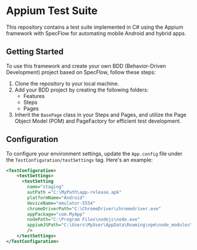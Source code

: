 # Appium Test Suite

This repository contains a test suite implemented in C# using the Appium framework with SpecFlow for automating mobile Android and hybrid apps.

## Getting Started

To use this framework and create your own BDD (Behavior-Driven Development) project based on SpecFlow, follow these steps:

1. Clone the repository to your local machine.
2. Add your BDD project by creating the following folders:
   - Features
   - Steps
   - Pages
3. Inherit the `BasePage` class in your Steps and Pages, and utilize the Page Object Model (POM) and PageFactory for efficient test development.

## Configuration

To configure your environment settings, update the `App.config` file under the `TestConfiguration/testSettings` tag. Here's an example:

```xml
<TestConfiguration>
    <testSettings>
      <testSetting 
        name="staging" 
        autPath ="C:\MyPath\app-release.apk" 
        platformName="Android" 
        deviceName="emulator-5554" 
        chromeDriverPath="C:\ChromeDriver\chromedriver.exe" 
        appPackage="com.MyApp"
        nodePath="C:\Program Files\nodejs\node.exe"
        appiumJSPath="C:\Users\MyUser\AppData\Roaming\npm\node_modules\appium\build\lib\main.js"
        />
    </testSettings>
</TestConfiguration>
